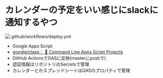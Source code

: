 # カレンダーの予定をいい感じにslackに通知するやつ

![.github/workflows/deploy.yml](https://github.com/akht/slackcal/workflows/.github/workflows/deploy.yml/badge.svg?branch=master)

- Google Apps Script
- [google/clasp： 🔗 Command Line Apps Script Projects](https://github.com/google/clasp)
- GitHub ActionsでGASに反映(masterにpushで)
- 認証情報はリポジトリのSecretsで管理
- カレンダーとかスプレッドシートはGASのプロパティで管理
